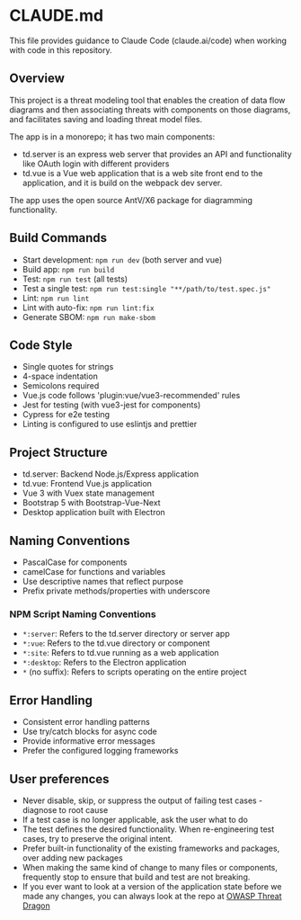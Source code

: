 # CLAUDE.md

This file provides guidance to Claude Code (claude.ai/code) when working with code in this repository.

## Overview

This project is a threat modeling tool that enables the creation of data flow diagrams and then associating threats
with components on those diagrams, and facilitates saving and loading threat model files.

The app is in a monorepo; it has two main components:

- td.server is an express web server that provides an API and functionality like OAuth login with different providers
- td.vue is a Vue web application that is a web site front end to the application, and it is build on the webpack dev server.

The app uses the open source AntV/X6 package for diagramming functionality.

## Build Commands

- Start development: `npm run dev` (both server and vue)
- Build app: `npm run build`
- Test: `npm run test` (all tests)
- Test a single test: `npm run test:single "**/path/to/test.spec.js"`
- Lint: `npm run lint`
- Lint with auto-fix: `npm run lint:fix`
- Generate SBOM: `npm run make-sbom`

## Code Style

- Single quotes for strings
- 4-space indentation
- Semicolons required
- Vue.js code follows 'plugin:vue/vue3-recommended' rules
- Jest for testing (with vue3-jest for components)
- Cypress for e2e testing
- Linting is configured to use eslintjs and prettier

## Project Structure

- td.server: Backend Node.js/Express application
- td.vue: Frontend Vue.js application
- Vue 3 with Vuex state management
- Bootstrap 5 with Bootstrap-Vue-Next
- Desktop application built with Electron

## Naming Conventions

- PascalCase for components
- camelCase for functions and variables
- Use descriptive names that reflect purpose
- Prefix private methods/properties with underscore

### NPM Script Naming Conventions

- `*:server`: Refers to the td.server directory or server app
- `*:vue`: Refers to the td.vue directory or component
- `*:site`: Refers to td.vue running as a web application
- `*:desktop`: Refers to the Electron application
- `*` (no suffix): Refers to scripts operating on the entire project

## Error Handling

- Consistent error handling patterns
- Use try/catch blocks for async code
- Provide informative error messages
- Prefer the configured logging frameworks

## User preferences

- Never disable, skip, or suppress the output of failing test cases - diagnose to root cause
- If a test case is no longer applicable, ask the user what to do
- The test defines the desired functionality. When re-engineering test cases, try to preserve the original intent.
- Prefer built-in functionality of the existing frameworks and packages, over adding new packages
- When making the same kind of change to many files or components, frequently stop to ensure that build and test
  are not breaking.
- If you ever want to look at a version of the application state before we made any changes, you can
  always look at the repo at [OWASP Threat Dragon](https://github.com/OWASP/threat-dragon)
